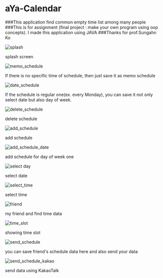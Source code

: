# aYa-Calendar
###This application find common empty time list among many people
###This is for assignment (final project : make your own program using oop concepts). I made this application using JAVA
###Thanks for prof.Sungahn Ko



![splash](./screenshot/splash.jpg)

splash screen


![memo_schedule](./screenshot/memo_schedule.jpg)

If there is no specific time of schedule, then just save it as memo schedule


![date_schedule](./screenshot/date_schedule.jpg)

If the schedule is regular one(ex. every Monday), you can save it not only select date but also day of week.


![delete_schedule](./screenshot/delete_schedule.jpg)

delete schedule


![add_schedule](./screenshot/add_schedule.jpg)

add schedule


![add_schedule_date](./screenshot/add_schedule_date.jpg)

add schedule for day of week one


![select day](./screenshot/select_day.jpg)

select date


![select_time](./screenshot/select_time.jpg)

select time


![friend](./screenshot/friend.jpg)

my friend and find time data


![time_slot](./screenshot/time_slot.jpg)

showing time slot


![send_schedule](./screenshot/send_schedule.jpg)

you can save friend's schedule data here and also send your data


![send_schedule_kakao](./screenshot/send_schedule_kakao.jpg)

send data using KakaoTalk


